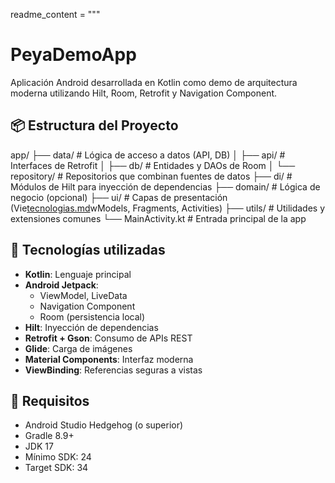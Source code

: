 readme_content = """
# PeyaDemoApp

Aplicación Android desarrollada en Kotlin como demo de arquitectura moderna utilizando Hilt, Room, Retrofit y Navigation Component.

## 📦 Estructura del Proyecto

app/
├── data/ # Lógica de acceso a datos (API, DB)
│ ├── api/ # Interfaces de Retrofit
│ ├── db/ # Entidades y DAOs de Room
│ └── repository/ # Repositorios que combinan fuentes de datos
├── di/ # Módulos de Hilt para inyección de dependencias
├── domain/ # Lógica de negocio (opcional)
├── ui/ # Capas de presentación (Vie[tecnologias.md](docs/tecnologias.md)wModels, Fragments, Activities)
├── utils/ # Utilidades y extensiones comunes
└── MainActivity.kt # Entrada principal de la app


## 🧰 Tecnologías utilizadas

- **Kotlin**: Lenguaje principal
- **Android Jetpack**:
    - ViewModel, LiveData
    - Navigation Component
    - Room (persistencia local)
- **Hilt**: Inyección de dependencias
- **Retrofit + Gson**: Consumo de APIs REST
- **Glide**: Carga de imágenes
- **Material Components**: Interfaz moderna
- **ViewBinding**: Referencias seguras a vistas

## 🚀 Requisitos

- Android Studio Hedgehog (o superior)
- Gradle 8.9+
- JDK 17
- Mínimo SDK: 24
- Target SDK: 34


